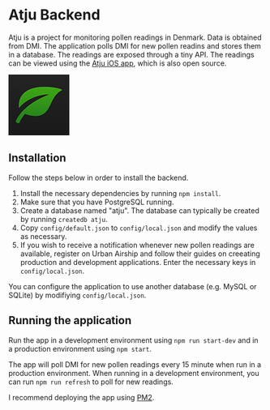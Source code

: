 # Atju Backend

Atju is a project for monitoring pollen readings in Denmark. Data is obtained from DMI. The application polls DMI for new pollen readins and stores them in a database. The readings are exposed through a tiny API. The readings can be viewed using the [Atju iOS app](https://github.com/simonbs/atju), which is also open source.

![](https://raw.githubusercontent.com/simonbs/atju-backend/master/icon.png)

## Installation

Follow the steps below in order to install the backend.

1. Install the necessary dependencies by running `npm install`.
2. Make sure that you have PostgreSQL running. 
3. Create a database named "atju". The database can typically be created by running `createdb atju`.
4. Copy `config/default.json` to `config/local.json` and modify the values as necessary.
5. If you wish to receive a notification whenever new pollen readings are available, register on Urban Airship and follow their guides on creeating production and development applications. Enter the necessary keys in `config/local.json`.

You can configure the application to use another database (e.g. MySQL or SQLite) by modifiying `config/local.json`.

## Running the application

Run the app in a development environment using `npm run start-dev` and in a production environment using `npm start`.

The app will poll DMI for new pollen readings every 15 minute when run in a production environment. When running in a development environment, you can run `npm run refresh` to poll for new readings.

I recommend deploying the app using [PM2](https://github.com/Unitech/pm2).
